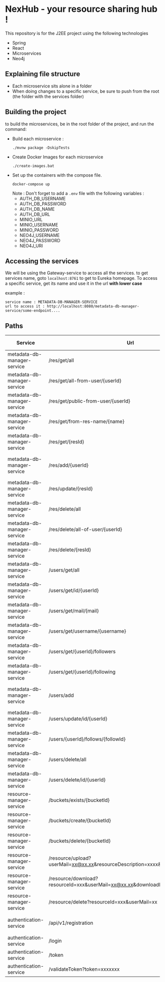 # NexHub - your resource sharing hub !

This repository is for the J2EE project using the following technologies
- Spring
- React
- Microservices
- Neo4j

## Explaining file structure

- Each microservice sits alone in a folder
- When doing changes to a specific service, be sure to push from the root (the folder with the services folder)

## Building the project
to build the microservices, be in the root folder of the project, and run the command: 
- Build each microservice :
   ```shell
   ./mvnw package -DskipTests
   ```
- Create Docker Images for each microservice
   ````shell
   ./create-images.bat
   ````
- Set up the containers with the compose file. 
   ````shell
   docker-compose up
   ````
  Note : Don't forget to add a `.env` file with the following variables :
  - AUTH_DB_USERNAME
  - AUTH_DB_PASSWORD
  - AUTH_DB_NAME
  - AUTH_DB_URL
  - MINIO_URL
  - MINIO_USERNAME
  - MINIO_PASSWORD
  - NEO4J_USERNAME
  - NEO4J_PASSWORD
  - NEO4J_URI

## Accessing the services
We will be using the Gateway-service to access all the services. to get services name, goto `localhost:8761` to get to Eureka homepage. To access a specific service, get its name and use it in the url **with lower case**

example :
```
service name : METADATA-DB-MANAGER-SERVICE
url to access it : http://localhost:8080/metadata-db-manager-service/some-endpoint....
```

## Paths
| Service                     | Url                                                                                | http method | body                                                                                                                           |
|-----------------------------|------------------------------------------------------------------------------------|-------------|--------------------------------------------------------------------------------------------------------------------------------|
| metadata-db-manager-service | /res/get/all                                                                       | get         |                                                                                                                                |
| metadata-db-manager-service | /res/get/all-from-user/{userId}                                                    | get         |                                                                                                                                |
| metadata-db-manager-service | /res/get/public-from-user/{userId}                                                 | get         |                                                                                                                                |
| metadata-db-manager-service | /res/get/from-res-name/{name}                                                      | get         |                                                                                                                                |
| metadata-db-manager-service | /res/get/{resId}                                                                   | get         |                                                                                                                                |
| metadata-db-manager-service | /res/add/{userId}                                                                  | post        | ```{ "resourceName" : "xxxx", "resourceDescription":"xxxx", "resourceVisibility":"xxxx", "resourceBucketId":"xxxx-0000..."}``` |
| metadata-db-manager-service | /res/update/{resId}                                                                | put         |                                                                                                                                |
| metadata-db-manager-service | /res/delete/all                                                                    | delete      |                                                                                                                                |
| metadata-db-manager-service | /res/delete/all-of-user/{userId}                                                   | delete      |                                                                                                                                |
| metadata-db-manager-service | /res/delete/{resId}                                                                | delete      |                                                                                                                                |
| metadata-db-manager-service | /users/get/all                                                                     | get         |                                                                                                                                |
| metadata-db-manager-service | /users/get/id/{userId}                                                             | get         |                                                                                                                                |
| metadata-db-manager-service | /users/get/mail/{mail}                                                             | get         |                                                                                                                                |
| metadata-db-manager-service | /users/get/username/{username}                                                     | get         |                                                                                                                                |
| metadata-db-manager-service | /users/get/{userId}/followers                                                      | get         |                                                                                                                                |
| metadata-db-manager-service | /users/get/{userId}/following                                                      | get         |                                                                                                                                |
| metadata-db-manager-service | /users/add                                                                         | post        | ```{"username" : "xx", "firstName" : "xx", "lastName" :  "xx", "email" : "xx@xx.xx", "bucketId" : "alllowercase-0000000.."}``` |
| metadata-db-manager-service | /users/update/id/{userId}                                                          | put         | same as post but add only the needed fields **without email and bucketID**                                                     |
| metadata-db-manager-service | /users/{userId}/follows/{followId}                                                 | put         |                                                                                                                                |
| metadata-db-manager-service | /users/delete/all                                                                  | delete      |                                                                                                                                |
| metadata-db-manager-service | /users/delete/id/{userId}                                                          | delete      |                                                                                                                                | 
| resource-manager-service    | /buckets/exists/{bucketId}                                                         | get         |                                                                                                                                | 
| resource-manager-service    | /buckets/create/{bucketId}                                                         | post        |                                                                                                                                | 
| resource-manager-service    | /buckets/delete/{bucketId}                                                         | delete      |                                                                                                                                | 
| resource-manager-service    | /resource/upload?userMail=xx@xx.xx&resourceDescription=xxxx&resourceVisibility=xxx | post        | add a multipart file with param name : "file"                                                                                  | 
| resource-manager-service    | /resource/download?resourceId=xxx&userMail=xx@xx.xx&downloadName=xxxx              | get         |                                                                                                                                | 
| resource-manager-service    | /resource/delete?resourceId=xxx&userMail=xx                                        | delete      |                                                                                                                                | 
| authentication-service      | /api/v1/registration                                                               | post        | ```{"firstName":"xx", "lastName":"xx", "email:"xx@xx.xx", "password":"xx"}```                                                  | 
| authentication-service      | /login                                                                             | post        | ```{"email":"xx@xx.xx", "password":"xx"}```                                                                                    | 
| authentication-service      | /token                                                                             | post        | ```{"email":"xx@xx.xx", "password":"xx"}```                                                                                    | 
| authentication-service      | /validateToken?token=xxxxxxx                                                       | get         |                                                                                                                                | 

